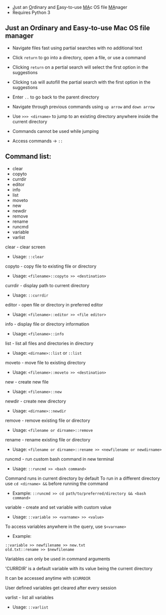 - <ins>J</ins>ust an <ins>O</ins>rdinary and <ins>E</ins>asy-to-use <ins>MA</ins>c OS file <ins>MA</ins>nager
- Requires Python 3
  
## Just an Ordinary and Easy-to-use Mac OS file manager
- Navigate files fast using partial searches with no additional text
- Click `return` to go into a directory, open a file, or use a command
- Clicking `return` on a pertial search will select the first option in the suggestions
- Clicking `tab` will autofill the partial search with the first option in the suggestions
- Enter `..` to go back to the parent directory
- Navigate through previous commands using `up arrow` and `down arrow`
- Use `>>> <dirname>` to jump to an existing directory anywhere inside the current directory
- Commands cannot be used while jumping

- Access commands -> `::`

## Command list:
- clear
- copyto
- currdir
- editor
- info
- list
- moveto
- new
- newdir
- remove
- rename
- runcmd
- variable
- varlist

clear - clear screen
- Usage: `::clear`

copyto - copy file to existing file or directory
- Usage: `<filename>::copyto >> <destination>`

currdir - display path to current directory
- Usage: `::currdir`

editor - open file or directory in preferred editor
- Usage: `<filename>::editor >> <file editor>`

info - display file or directory information
- Usage: `<filename>::info`

list - list all files and directories in directory
- Usage: `<dirname>::list` or `::list`

moveto - move file to existing directory
- Usage: `<filename>::moveto >> <destination>`

new - create new file
- Usage: `<filename>::new`

newdir - create new directory
- Usage: `<dirname>::newdir`

remove - remove existing file or directory
- Usage: `<filename or dirname>::remove`

rename - rename existing file or directory
- Usage: `<filename or dirname>::rename >> <newfilename or newdirname>`

runcmd - run custom bash command in new terminal
- Usage: `::runcmd >> <bash command>`

Command runs in current directory by default
To run in a different directory use `cd <dirname> &&` before running the command
- Example:
`::runcmd >> cd path/to/preferred/directory && <bash command>`

variable - create and set variable with custom value
- Usage: `::variable >> <varname> >> <value>`

To access variables anywhere in the query, use `$<varname>`
- Example:
```
::variable >> newfilename >> new.txt
old.txt::rename >> $newfilename
```

Variables can only be used in command arguments

'CURRDIR' is a default variable with its value being the current directory

It can be accessed anytime with `$CURRDIR`

User defined variables get cleared after every session

varlist - list all variables
- Usage: `::varlist`
